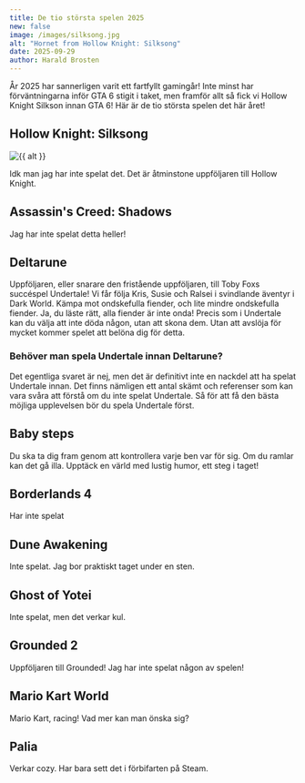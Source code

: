```yaml
---
title: De tio största spelen 2025
new: false
image: /images/silksong.jpg
alt: "Hornet from Hollow Knight: Silksong"
date: 2025-09-29
author: Harald Brosten
---
```

År 2025 har sannerligen varit ett fartfyllt gamingår! Inte minst har förväntningarna inför GTA 6 stigit i taket, men framför allt så fick vi Hollow Knight Silkson innan GTA 6! Här är de tio största spelen det här året!

## Hollow Knight: Silksong

<img src="{{ image }}" alt="{{ alt }}">

Idk man jag har inte spelat det. Det är åtminstone uppföljaren till Hollow Knight.

## Assassin's Creed: Shadows
Jag har inte spelat detta heller!

## Deltarune
Uppföljaren, eller snarare den fristående uppföljaren, till Toby Foxs succéspel Undertale! Vi får följa Kris, Susie och Ralsei i svindlande äventyr i Dark World. Kämpa mot ondskefulla fiender, och lite mindre ondskefulla fiender. Ja, du läste rätt, alla fiender är inte onda! Precis som i Undertale kan du välja att inte döda någon, utan att skona dem. Utan att avslöja för mycket kommer spelet att belöna dig för detta.

### Behöver man spela Undertale innan Deltarune?
Det egentliga svaret är nej, men det är definitivt inte en nackdel att ha spelat Undertale innan. Det finns nämligen ett antal skämt och referenser som kan vara svåra att förstå om du inte spelat Undertale. Så för att få den bästa möjliga upplevelsen bör du spela Undertale först.

## Baby steps
Du ska ta dig fram genom att kontrollera varje ben var för sig. Om du ramlar kan det gå illa. Upptäck en värld med lustig humor, ett steg i taget!

## Borderlands 4
Har inte spelat

## Dune Awakening
Inte spelat. Jag bor praktiskt taget under en sten.

## Ghost of Yotei
Inte spelat, men det verkar kul.

## Grounded 2
Uppföljaren till Grounded! Jag har inte spelat någon av spelen!

## Mario Kart World
Mario Kart, racing! Vad mer kan man önska sig?

## Palia
Verkar cozy. Har bara sett det i förbifarten på Steam.